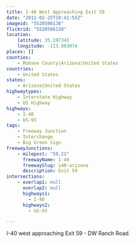 ```yaml
---
title: I-40 West Approaching Exit 59
date: "2011-02-25T10:41:55Z"
imageid: "5520586138"
flickrid: "5520586138"
location:
    latitude: 35.197343
    longitude: -113.893074
places: []
counties:
    - Mohave County|Arizona|United States
countries:
    - United States
states:
    - Arizona|United States
highwaytypes:
    - Interstate Highway
    - US Highway
highways:
    - I-40
    - US-93
tags:
    - Freeway Junction
    - Interchange
    - Big Green Sign
freewayJunctions:
    - milepost: "59.21"
      freewayName: I-40
      freewaySlug: i40-arizona
      description: Exit 59
intersections:
    - overlap1: null
      overlap2: null
      highways1:
        - I-40
      highways2:
        - US-93

---
```

I-40 west approaching Exit 59 - DW Ranch Road.